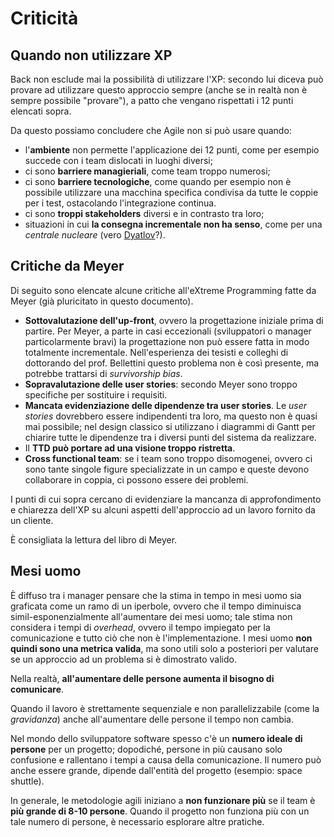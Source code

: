 # Criticità

## Quando non utilizzare XP
Back non esclude mai la possibilità di utilizzare l'XP: secondo lui diceva può provare ad utilizzare questo approccio sempre (anche se in realtà non è sempre possibile "provare"), a patto che vengano rispettati i 12 punti elencati sopra.

Da questo possiamo concludere che Agile non si può usare quando:
- l'__ambiente__ non permette l'applicazione dei 12 punti, come per esempio succede con i team dislocati in luoghi diversi;
- ci sono __barriere managieriali__, come team troppo numerosi;
- ci sono __barriere tecnologiche__, come quando per esempio non è possibile utilizzare una macchina specifica condivisa da tutte le coppie per i test, ostacolando l'integrazione continua.
- ci sono __troppi stakeholders__ diversi e in contrasto tra loro;
- situazioni in cui __la consegna incrementale non ha senso__, come per una _centrale nucleare_ (vero [Dyatlov](https://en.wikipedia.org/wiki/Anatoly_Dyatlov)?).

## Critiche da Meyer
Di seguito sono elencate alcune critiche all'eXtreme Programming fatte da Meyer (già pluricitato in questo documento).

- __Sottovalutazione dell'up-front__, ovvero la progettazione iniziale prima di partire. Per Meyer, a parte in casi eccezionali (sviluppatori o manager particolarmente bravi) la progettazione non può essere fatta in modo totalmente incrementale. Nell'esperienza dei tesisti e colleghi di dottorando del prof. Bellettini questo problema non è così presente, ma potrebbe trattarsi di _survivorship bias_.
- __Sopravalutazione delle user stories__: secondo Meyer sono troppo specifiche per sostituire i requisiti.
- __Mancata evidenziazione delle dipendenze tra user stories__. 
Le _user stories_ dovrebbero essere indipendenti tra loro, ma questo non è quasi mai possibile; nel design classico si utilizzano i diagrammi di Gantt per chiarire tutte le dipendenze tra i diversi punti del sistema da realizzare.
- Il __TTD può portare ad una visione troppo ristretta__.
- __Cross functional team__: se i team sono troppo disomogenei, ovvero ci sono tante singole figure specializzate in un campo e queste devono collaborare in coppia, ci possono essere dei problemi.

I punti di cui sopra cercano di evidenziare la mancanza di approfondimento e chiarezza dell'XP su alcuni aspetti dell'approccio ad un lavoro fornito da un cliente.

È consigliata la lettura del libro di Meyer.

## Mesi uomo
È diffuso tra i manager pensare che la stima in tempo in mesi uomo sia graficata come un ramo di un iperbole, ovvero che il tempo diminuisca simil-esponenzialmente all'aumentare dei mesi uomo; tale stima non considera i tempi di _overhead_, ovvero il tempo impiegato per la comunicazione e tutto ciò che non è l'implementazione.
I mesi uomo __non quindi sono una metrica valida__, ma sono utili solo a posteriori per valutare se un approccio ad un problema si è dimostrato valido.

Nella realtà, __all'aumentare delle persone aumenta il bisogno di comunicare__.

Quando il lavoro è strettamente sequenziale e non parallelizzabile (come la _gravidanza_) anche all'aumentare delle persone il tempo non cambia.

Nel mondo dello sviluppatore software spesso c'è un __numero ideale di persone__ per un progetto; dopodiché, persone in più causano solo confusione e rallentano i tempi a causa della comunicazione.
Il numero può anche essere grande, dipende dall'entità del progetto (esempio: space shuttle).

In generale, le metodologie agili iniziano a __non funzionare più__ se il team è __più grande di 8-10 persone__.
Quando il progetto non funziona più con un tale numero di persone, è necessario esplorare altre pratiche.
